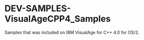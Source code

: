 DEV-SAMPLES-VisualAgeCPP4_Samples
=================================

Samples that was included on IBM VisualAge for C++ 4.0 for OS/2. 

